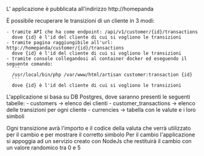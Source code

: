L' applicazione è pubblicata all'indirizzo http://homepanda

È possibile recuperare le transizioni di un cliente in 3 modi:

    - tramite API che ha come endpoint: /api/v1/customer/{id}/transactions 
      dove {id} è l'id del cliente di cui si vogliono le transizioni
    - tramite pagina raggiungibile all'url: http://homepanda/customer/{id}/transactions
      dove {id} è l'id del cliente di cui si vogliono le transizioni
    - tramite console collegandosi al container docker ed eseguendo il seguente comando:
      ```
      /usr/local/bin/php /var/www/html/artisan customer:transaction {id}
      ```
      dove {id} è l'id del cliente di cui si vogliono le transizioni

L'applicazione si basa su DB Postgres, dove saranno presenti le seguenti tabelle:
    - customers -> elenco dei clienti
    - customer_transactions -> elenco delle transizioni per ogni cliente
    - currencies -> tabella con le valute e i loro simboli

Ogni transizione avrà l'importo e il codice della valuta che verrà utilizzato per il cambio e per mostrare il corretto simbolo
Per il cambio l'applicazione si appoggia ad un servizio creato con NodeJs che restituirà il cambio con un valore randomico tra 0 e 5